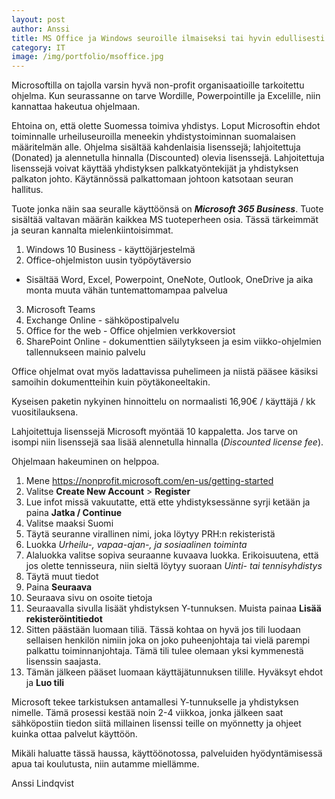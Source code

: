 ```yaml
---
layout: post
author: Anssi
title: MS Office ja Windows seuroille ilmaiseksi tai hyvin edullisesti
category: IT
image: /img/portfolio/msoffice.jpg
---
```

Microsoftilla on tajolla varsin hyvä non-profit organisaatioille tarkoitettu ohjelma.
Kun seurassanne on tarve Wordille, Powerpointille ja Excelille, niin kannattaa hakeutua ohjelmaan.


Ehtoina on, että olette Suomessa toimiva yhdistys. Loput Microsoftin ehdot toiminnalle urheiluseuroilla meneekin yhdistystoiminnan suomalaisen määritelmän alle. Ohjelma sisältää kahdenlaisia lisenssejä; lahjoitettuja (Donated) ja alennetulla hinnalla (Discounted) olevia lisenssejä. Lahjoitettuja lisenssejä voivat käyttää yhdistyksen palkkatyöntekijät ja yhdistyksen palkaton johto. Käytännössä palkattomaan johtoon katsotaan seuran hallitus.

Tuote jonka näin saa seuralle käyttöönsä on ***Microsoft 365 Business***. Tuote sisältää valtavan määrän kaikkea MS tuoteperheen osia. Tässä tärkeimmät ja seuran kannalta mielenkiintoisimmat.

1. Windows 10 Business - käyttöjärjestelmä
2. Office-ohjelmiston uusin työpöytäversio
  * Sisältää Word, Excel, Powerpoint, OneNote, Outlook, OneDrive ja aika monta muuta vähän tuntemattomampaa palvelua
3. Microsoft Teams
4. Exchange Online - sähköpostipalvelu
5. Office for the web - Office ohjelmien verkkoversiot
6. SharePoint Online - dokumenttien säilytykseen ja esim viikko-ohjelmien tallennukseen mainio palvelu

Office ohjelmat ovat myös ladattavissa puhelimeen ja niistä pääsee käsiksi samoihin dokumentteihin kuin pöytäkoneeltakin.

Kyseisen paketin nykyinen hinnoittelu on normaalisti 16,90€ / käyttäjä / kk vuositilauksena.

Lahjoitettuja lisenssejä Microsoft myöntää 10 kappaletta. Jos tarve on isompi niin lisenssejä saa lisää alennetulla hinnalla (_Discounted license fee_).

Ohjelmaan hakeuminen on helppoa.
1. Mene https://nonprofit.microsoft.com/en-us/getting-started
2. Valitse **Create New Account** > **Register**
3. Lue infot missä vakuutatte, että ette yhdistyksessänne syrji ketään ja paina **Jatka / Continue**
4. Valitse maaksi Suomi
5. Täytä seuranne virallinen nimi, joka löytyy PRH:n rekisteristä
6. Luokka *Urheilu-, vapaa-ajan-, ja sosiaalinen toiminta*
7. Alaluokka valitse sopiva seuraanne kuvaava luokka. Erikoisuutena, että jos olette tennisseura, niin sieltä löytyy suoraan *Uinti- tai tennisyhdistys*
8. Täytä muut tiedot
9. Paina **Seuraava**
10. Seuraava sivu on osoite tietoja
11. Seuraavalla sivulla lisäät yhdistyksen Y-tunnuksen. Muista painaa **Lisää rekisteröintitiedot**
12. Sitten päästään luomaan tiliä. Tässä kohtaa on hyvä jos tili luodaan sellaisen henkilön nimiin joka on joko puheenjohtaja tai vielä parempi palkattu toiminnanjohtaja. Tämä tili tulee olemaan yksi kymmenestä lisenssin saajasta.
13. Tämän jälkeen pääset luomaan käyttäjätunnuksen tilille. Hyväksyt ehdot ja **Luo tili**

Microsoft tekee tarkistuksen antamallesi Y-tunnukselle ja yhdistyksen nimelle. Tämä prosessi kestää noin 2-4 viikkoa, jonka jälkeen saat sähköpostiin tiedon siitä millainen lisenssi teille on myönnetty ja ohjeet kuinka ottaa palvelut käyttöön. 

Mikäli haluatte tässä haussa, käyttöönotossa, palveluiden hyödyntämisessä apua tai koulutusta, niin autamme miellämme.

Anssi Lindqvist
